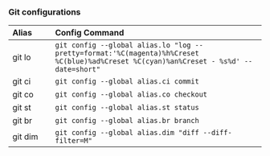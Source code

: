 ### Git configurations

| Alias&nbsp;&nbsp;&nbsp;&nbsp;&nbsp;&nbsp;&nbsp;| Config Command         |
|:--------------|:-------------|
| git lo        | ```git config --global alias.lo "log --pretty=format:'%C(magenta)%h%Creset %C(blue)%ad%Creset %C(cyan)%an%Creset - %s%d' --date=short"```|
| git ci        | ```git config --global alias.ci commit``` |
| git co        | ```git config --global alias.co checkout``` |
| git st        | ```git config --global alias.st status``` |
| git br        | ```git config --global alias.br branch``` |
| git dim       | ```git config --global alias.dim "diff --diff-filter=M"``` |
                  
                
                  
